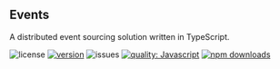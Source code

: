 Events
------

A distributed event sourcing solution written in TypeScript.

![license](https://img.shields.io/github/license/cmdo-toolkit/events)
[![version](https://img.shields.io/npm/v/cmdo-events)](https://www.npmjs.org/package/cmdo-events)
![issues](https://img.shields.io/github/issues/cmdo-toolkit/events)
[![quality: Javascript](https://img.shields.io/lgtm/grade/javascript/github/cmdo-toolkit/events)](https://lgtm.com/projects/g/cmdo-toolkit/events/context:javascript)
[![npm downloads](https://img.shields.io/npm/dm/cmdo-events)](https://www.npmjs.org/package/cmdo-events)

